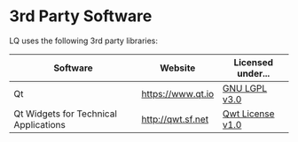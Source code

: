 3rd Party Software
==================
LQ uses the following 3rd party libraries:

| Software                              | Website           | Licensed under...               |
| ------------------------------------- | ----------------- | ------------------------------- |
| Qt                                    | https://www.qt.io | [GNU LGPL v3.0](LICENSE.LGPLv3) |
| Qt Widgets for Technical Applications | http://qwt.sf.net | [Qwt License v1.0](LICENSE.Qwt) |
